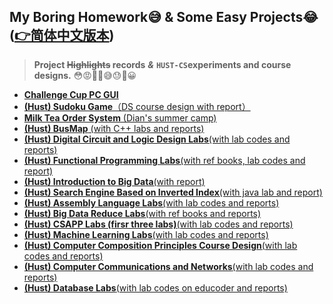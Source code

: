 ## **My Boring Homework😅 & Some Easy Projects😂**           ([**👉简体中文版本**](./Readme_ch.md))

> **Project ~~Highlights~~ records** ***&*** **`HUST-CS`experiments and course designs.** 😳😡🤢🤮😅😓👏😀

* [**Challenge Cup PC GUI**](./focus_climer)
* [**(Hust) Sudoku Game**（DS course design with report）](./sudoku_game_2021)
* [**Milk Tea Order System** (Dian's summer camp)](./tea)
* [**(Hust) BusMap** (with C++ labs and reports)](./cpp_lab_2021)
* [**(Hust) Digital Circuit and Logic Design Labs**(with lab codes and reports)](./digital_circuit_%26_logic_design_lab_2021)
* [**(Hust) Functional Programming Labs**(with ref books, lab codes and report)](./functional_programming_lab_2021)
* [**(Hust) Introduction to Big Data**(with report)](./introduction_to_big_data_2021)
* [**(Hust) Search Engine Based on Inverted Index**(with java lab and report)](./java_lab_2022)
* [**(Hust) Assembly Language Labs**(with lab codes and reports)](./assembly_language_lab_2022)
* [**(Hust) Big Data Reduce Labs**(with ref books and reports)](./big_data_reduce_lab_2021)
* [**(Hust) CSAPP Labs (firsr three labs)**(with lab codes and reports)](./csapp_lab_2022)
* [**(Hust) Machine Learning Labs**(with lab codes and reports)](./machine_learning_lab_2022)
* [**(Hust) Computer Composition Principles Course Design**(with lab codes and reports)](./computer_composition_principles_lab_2022)
* [**(Hust) Computer Communications and Networks**(with lab codes and reports)](https://github.com/SleepyLGod/network-labs)
* [**(Hust) Database Labs**(with lab codes on educoder and reports)](./database_lab_2022(MySQL))
